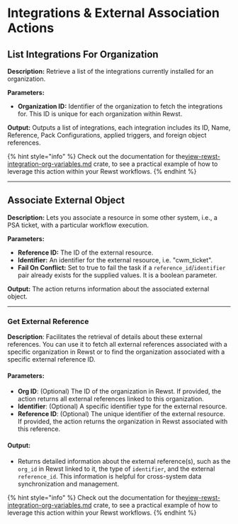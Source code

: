 # Integrations & External Association Actions

## **List Integrations For Organization**

**Description:** Retrieve a list of the integrations currently installed for an organization.

**Parameters:**

* **Organization ID:** Identifier of the organization to fetch the integrations for. This ID is unique for each organization within Rewst.

**Output:** Outputs a list of integrations, each integration includes its ID, Name, Reference, Pack Configurations, applied triggers, and foreign object references.

{% hint style="info" %}
Check out the documentation for the[view-rewst-integration-org-variables.md](../../../../prebuilt-automations/existing-crate-documentation/view-rewst-integration-org-variables.md "mention") crate, to see a practical example of how to leverage this action within your Rewst workflows.
{% endhint %}

***

## **Associate External Object**

**Description:** Lets you associate a resource in some other system, i.e., a PSA ticket, with a particular workflow execution.

**Parameters:**

* **Reference ID:** The ID of the external resource.
* **Identifier:** An identifier for the external resource, i.e. "cwm\_ticket".
* **Fail On Conflict:** Set to true to fail the task if a `reference_id`/`identifier` pair already exists for the supplied values. It is a boolean parameter.

**Output:** The action returns information about the associated external object.

***

### Get External Reference

**Description**: Facilitates the retrieval of details about these external references. You can use it to fetch all external references associated with a specific organization in Rewst or to find the organization associated with a specific external reference ID.

#### **Parameters**:

* **Org ID**: (Optional) The ID of the organization in Rewst. If provided, the action returns all external references linked to this organization.
* **Identifier**: (Optional) A specific identifier type for the external resource.
* **Reference ID**: (Optional) The unique identifier of the external resource. If provided, the action returns the organization in Rewst associated with this reference.

#### **Output**:

* Returns detailed information about the external reference(s), such as the `org_id` in Rewst linked to it, the type of `identifier`, and the external `reference_id`. This information is helpful for cross-system data synchronization and management.

{% hint style="info" %}
Check out the documentation for the[view-rewst-integration-org-variables.md](../../../../prebuilt-automations/existing-crate-documentation/view-rewst-integration-org-variables.md "mention") crate, to see a practical example of how to leverage this action within your Rewst workflows.
{% endhint %}
